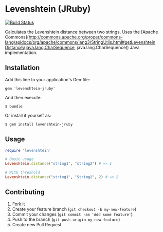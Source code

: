 # Levenshtein (JRuby)
[![Build Status](https://travis-ci.org/dwbutler/levenshtein-jruby.png)](https://travis-ci.org/dwbutler/levenshtein-jruby)

Calculates the Levenshtein distance between two strings. Uses the
[Apache Commons](http://commons.apache.org/proper/commons-lang/apidocs/org/apache/commons/lang3/StringUtils.html#getLevenshteinDistance\(java.lang.CharSequence, java.lang.CharSequence\)) Java implementation.

## Installation

Add this line to your application's Gemfile:

    gem 'levenshtein-jruby'

And then execute:

    $ bundle

Or install it yourself as:

    $ gem install levenshtein-jruby

## Usage

```ruby
require 'levenshtein'

# Basic usage
Levenshtein.distance("string1", "string2") # => 1

# With threshold
Levenshtein.distance("string1", "String2", 2) # => 2
```

## Contributing

1. Fork it
2. Create your feature branch (`git checkout -b my-new-feature`)
3. Commit your changes (`git commit -am 'Add some feature'`)
4. Push to the branch (`git push origin my-new-feature`)
5. Create new Pull Request
